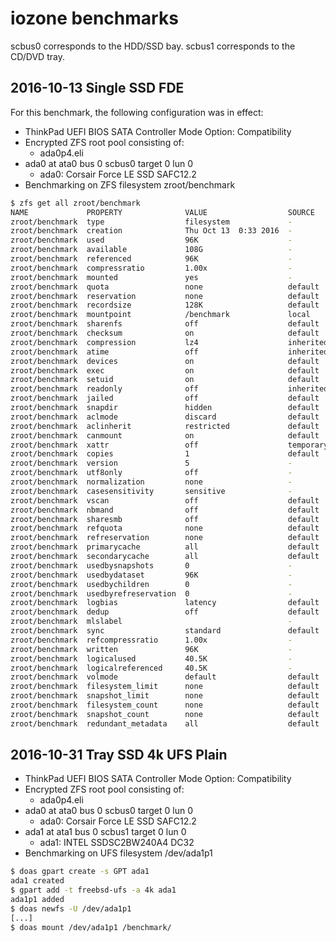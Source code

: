 # iozone benchmarks

scbus0 corresponds to the HDD/SSD bay. scbus1 corresponds to the CD/DVD tray.

## 2016-10-13 Single SSD FDE

For this benchmark, the following configuration was in effect:

* ThinkPad UEFI BIOS SATA Controller Mode Option: Compatibility
* Encrypted ZFS root pool consisting of:
  - ada0p4.eli
* ada0 at ata0 bus 0 scbus0 target 0 lun 0
  - ada0: Corsair Force LE SSD SAFC12.2
* Benchmarking on ZFS filesystem zroot/benchmark

```sh
$ zfs get all zroot/benchmark
NAME             PROPERTY              VALUE                  SOURCE
zroot/benchmark  type                  filesystem             -
zroot/benchmark  creation              Thu Oct 13  0:33 2016  -
zroot/benchmark  used                  96K                    -
zroot/benchmark  available             108G                   -
zroot/benchmark  referenced            96K                    -
zroot/benchmark  compressratio         1.00x                  -
zroot/benchmark  mounted               yes                    -
zroot/benchmark  quota                 none                   default
zroot/benchmark  reservation           none                   default
zroot/benchmark  recordsize            128K                   default
zroot/benchmark  mountpoint            /benchmark             local
zroot/benchmark  sharenfs              off                    default
zroot/benchmark  checksum              on                     default
zroot/benchmark  compression           lz4                    inherited from zroot
zroot/benchmark  atime                 off                    inherited from zroot
zroot/benchmark  devices               on                     default
zroot/benchmark  exec                  on                     default
zroot/benchmark  setuid                on                     default
zroot/benchmark  readonly              off                    inherited from zroot
zroot/benchmark  jailed                off                    default
zroot/benchmark  snapdir               hidden                 default
zroot/benchmark  aclmode               discard                default
zroot/benchmark  aclinherit            restricted             default
zroot/benchmark  canmount              on                     default
zroot/benchmark  xattr                 off                    temporary
zroot/benchmark  copies                1                      default
zroot/benchmark  version               5                      -
zroot/benchmark  utf8only              off                    -
zroot/benchmark  normalization         none                   -
zroot/benchmark  casesensitivity       sensitive              -
zroot/benchmark  vscan                 off                    default
zroot/benchmark  nbmand                off                    default
zroot/benchmark  sharesmb              off                    default
zroot/benchmark  refquota              none                   default
zroot/benchmark  refreservation        none                   default
zroot/benchmark  primarycache          all                    default
zroot/benchmark  secondarycache        all                    default
zroot/benchmark  usedbysnapshots       0                      -
zroot/benchmark  usedbydataset         96K                    -
zroot/benchmark  usedbychildren        0                      -
zroot/benchmark  usedbyrefreservation  0                      -
zroot/benchmark  logbias               latency                default
zroot/benchmark  dedup                 off                    default
zroot/benchmark  mlslabel                                     -
zroot/benchmark  sync                  standard               default
zroot/benchmark  refcompressratio      1.00x                  -
zroot/benchmark  written               96K                    -
zroot/benchmark  logicalused           40.5K                  -
zroot/benchmark  logicalreferenced     40.5K                  -
zroot/benchmark  volmode               default                default
zroot/benchmark  filesystem_limit      none                   default
zroot/benchmark  snapshot_limit        none                   default
zroot/benchmark  filesystem_count      none                   default
zroot/benchmark  snapshot_count        none                   default
zroot/benchmark  redundant_metadata    all                    default
```

## 2016-10-31 Tray SSD 4k UFS Plain

* ThinkPad UEFI BIOS SATA Controller Mode Option: Compatibility
* Encrypted ZFS root pool consisting of:
  - ada0p4.eli
* ada0 at ata0 bus 0 scbus0 target 0 lun 0
  - ada0: Corsair Force LE SSD SAFC12.2
* ada1 at ata1 bus 0 scbus1 target 0 lun 0
  - ada1: INTEL SSDSC2BW240A4 DC32
* Benchmarking on UFS filesystem /dev/ada1p1

```sh
$ doas gpart create -s GPT ada1
ada1 created
$ gpart add -t freebsd-ufs -a 4k ada1
ada1p1 added
$ doas newfs -U /dev/ada1p1
[...]
$ doas mount /dev/ada1p1 /benchmark/
```
